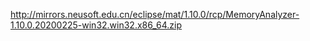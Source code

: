  http://mirrors.neusoft.edu.cn/eclipse/mat/1.10.0/rcp/MemoryAnalyzer-1.10.0.20200225-win32.win32.x86_64.zip
 
 

